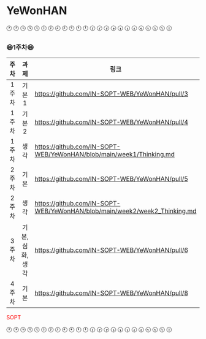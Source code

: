 # YeWonHAN

🕐 🕑 🕒 🕓 🕔 🕕 🕖 🕗 🕘 🕙 🕚 🕛 🕜 🕝 🕞 🕟 🕠 🕡 🕢 🕣 🕤 🕥 🕦 🕧
### 😄1주차😄
|주차|과제|링크|
|:---:|:---:|---|
|1주차|기본1|https://github.com/IN-SOPT-WEB/YeWonHAN/pull/3|
|1주차|기본2|https://github.com/IN-SOPT-WEB/YeWonHAN/pull/4|
|1주차|생각|https://github.com/IN-SOPT-WEB/YeWonHAN/blob/main/week1/Thinking.md|
|2주차|기본|https://github.com/IN-SOPT-WEB/YeWonHAN/pull/5|
|2주차|생각|https://github.com/IN-SOPT-WEB/YeWonHAN/blob/main/week2/week2_Thinking.md|
|3주차|기본,심화,생각|https://github.com/IN-SOPT-WEB/YeWonHAN/pull/6|
|4주차|기본|https://github.com/IN-SOPT-WEB/YeWonHAN/pull/8|




<span style="color:red">SOPT</span>

🕐 🕑 🕒 🕓 🕔 🕕 🕖 🕗 🕘 🕙 🕚 🕛 🕜 🕝 🕞 🕟 🕠 🕡 🕢 🕣 🕤 🕥 🕦 🕧
